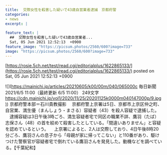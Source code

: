 ```yaml
---
title:  交際女性を殺害した疑いで43歳自営業者逮捕　京都府警  
categories:
- news
excerpt: |
  
feature_text: |
  ##  交際女性を殺害した疑いで43歳自営業者...
  Sat, 05 Jun 2021 12:52:13  +0900
feature_image: "https://picsum.photos/2560/600?image=733"
image: "https://picsum.photos/2560/600?image=733"
---
```


[https://rosie.5ch.net/test/read.cgi/editorialplus/1622865133/](https://rosie.5ch.net/test/read.cgi/editorialplus/1622865133/)
posted on Sat, 05 Jun 2021 12:52:13  +0900

<!--more-->

![](https://mainichi.jp/articles/20210605/k00/00m/040/065000c 毎日新聞 2021/6/5 11:00（最終更新 6/5 11:00） 249文字 [https://cdn.mainichi.jp/vol1/2020/11/25/20201125k0000m040147000p/9.jpg)](https://cdn.mainichi.jp/vol1/2020/11/25/20201125k0000m040147000p/9.jpg)) 京都府警本部＝石川貴教撮影 　京都府警上京署は5日、京都市上京区仲之町、自営業、満生優（まんしょう・まさる）容疑者（43）を殺人容疑で逮捕した。 　逮捕容疑は3日午後3時ごろ、満生容疑者宅で同区の職業不詳、鷹羽（たば）志保さん（48）の首を絞めて殺害したとしている。「間違いありません」と容疑を認めているという。 　上京署によると、2人は交際しており、4日午後8時20分ごろ、鷹羽さんの息子から「母親が家に帰ってこない」と110番があり、駆けつけた警察官が容疑者宅で倒れている鷹羽さんを発見した。動機などを調べている。【千葉紀和】
